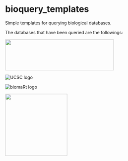 # bioquery_templates
 Simple templates for querying biological databases.
 
The databases that have been queried are the followings:

<img src="https://plants.ensembl.org/img/ensembl_logo.png" width="350" height="100">

![UCSC logo](https://genome.ucsc.edu/images/ucscHelixLogo.png)

![biomaRt logo](https://upload.wikimedia.org/wikipedia/commons/2/20/BioMartLogo.png)

<img src="https://www.uniprot.org/images/logos/uniprot-rgb-optimized.svg" width="200" height="200">
